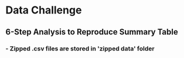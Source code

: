 # Data Challenge

## 6-Step Analysis to Reproduce Summary Table

### - Zipped .csv files are stored in 'zipped data' folder
